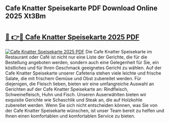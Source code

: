 ## Cafe Knatter Speisekarte PDF Download Online 2025 Xt3Bm

# <h2><a href="http://gcdad4.nevu.top/?p=Cafe+Knatter+Speisekarte">🔗 👉🔴 Cafe Knatter Speisekarte 2025 PDF</a></h2>

[![Cafe Knatter Speisekarte 2025 PDF](https://i.imgur.com/dBaPXMq.png)](http://gcdad4.nevu.top/?p=Cafe+Knatter+Speisekarte)
Die Cafe Knatter Speisekarte im Restaurant oder Café ist nicht nur eine Liste der Gerichte, die für die Bestellung angeboten werden, sondern auch eine Gelegenheit für Sie, ein köstliches und für Ihren Geschmack geeignetes Gericht zu wählen. Auf der Cafe Knatter Speisekarte unserer Cafeteria stehen viele leichte und frische Salate, die mit frischem Gemüse und Obst zubereitet werden. Für diejenigen, die Fleisch lieben, bieten wir eine umfangreiche Auswahl an Gerichten auf der Cafe Knatter Speisekarte an: Rindfleisch, Schweinefleisch, Huhn und Fisch. Unseren Auserwählten bieten wir exquisite Gerichte wie Schaschlik und Steak an, die auf Holzkohle zubereitet werden. Wenn Sie sich nicht entscheiden können, was Sie von der Cafe Knatter Speisekarte wünschen, ist unser Team bereit zu helfen und Ihnen einen komfortablen und komfortablen Service zu bieten.
